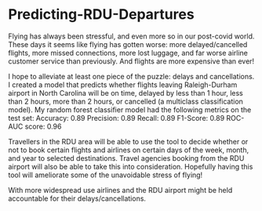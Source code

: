 # Predicting-RDU-Departures

Flying has always been stressful, and even more so in our post-covid world. These days it seems like flying has gotten worse: more delayed/cancelled flights, more missed connections, more lost luggage, and far worse airline customer service than previously. And flights are more expensive than ever!

I hope to alleviate at least one piece of the puzzle: delays and cancellations. I created a model that predicts whether flights leaving Raleigh-Durham airport in North Carolina will be on time, delayed by less than 1 hour, less than 2 hours, more than 2 hours, or cancelled (a multiclass classification model). My random forest classifier model had the following metrics on the test set:
Accuracy: 0.89
Precision: 0.89
Recall: 0.89
F1-Score: 0.89
ROC-AUC score: 0.96

Travellers in the RDU area will be able to use the tool to decide whether or not to book certain flights and airlines on certain days of the week, month, and year to selected destinations. Travel agencies booking from the RDU airport will also be able to take this into consideration. Hopefully having this tool will ameliorate some of the unavoidable stress of flying! 

With more widespread use airlines and the RDU airport might be held accountable for their delays/cancellations.

